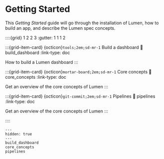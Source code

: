 # Getting Started

This _Getting Started_ guide will go through the installation of Lumen, how to build an app, and describe the Lumen spec concepts.

::::{grid} 1 2 2 3
:gutter: 1 1 1 2

:::{grid-item-card} {octicon}`tools;2em;sd-mr-1` Build a dashboard
:link: build_dashboard
:link-type: doc

How to build a Lumen dashboard
:::

:::{grid-item-card} {octicon}`mortar-board;2em;sd-mr-1` Core concepts
:link: core_concepts
:link-type: doc

Get an overview of the core concepts of Lumen
:::

:::{grid-item-card} {octicon}`git-commit;2em;sd-mr-1` Pipelines
:link: pipelines
:link-type: doc

Get an overview of the core concepts of Lumen
:::

::::

```{toctree}
---
hidden: true
---
build_dashboard
core_concepts
pipelines
```
